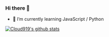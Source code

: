 ### Hi there 👋


- 🌱 I’m currently learning JavaScript / Python

[![Cloud919's github stats](https://github-readme-stats.vercel.app/api?username=Cloud919)](https://github.com/anuraghazra/github-readme-stats)
